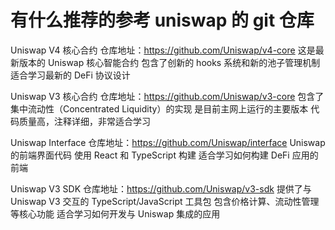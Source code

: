 
# 有什么推荐的参考 uniswap 的 git 仓库

Uniswap V4 核心合约
仓库地址：https://github.com/Uniswap/v4-core
这是最新版本的 Uniswap 核心智能合约
包含了创新的 hooks 系统和新的池子管理机制
适合学习最新的 DeFi 协议设计

Uniswap V3 核心合约
仓库地址：https://github.com/Uniswap/v3-core
包含了集中流动性（Concentrated Liquidity）的实现
是目前主网上运行的主要版本
代码质量高，注释详细，非常适合学习

Uniswap Interface
仓库地址：https://github.com/Uniswap/interface
Uniswap 的前端界面代码
使用 React 和 TypeScript 构建
适合学习如何构建 DeFi 应用的前端

Uniswap V3 SDK
仓库地址：https://github.com/Uniswap/v3-sdk
提供了与 Uniswap V3 交互的 TypeScript/JavaScript 工具包
包含价格计算、流动性管理等核心功能
适合学习如何开发与 Uniswap 集成的应用